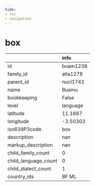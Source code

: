 ```yaml
---
hide:
- toc
- navigation
---
```

# box
|                      | info     |
|:---------------------|:---------|
| id                   | buam1238 |
| family_id            | atla1278 |
| parent_id            | nucl1742 |
| name                 | Buamu    |
| bookkeeping          | False    |
| level                | language |
| latitude             | 11.1687  |
| longitude            | -3.50303 |
| iso639P3code         | box      |
| description          | nan      |
| markup_description   | nan      |
| child_family_count   | 0        |
| child_language_count | 0        |
| child_dialect_count  | 1        |
| country_ids          | BF ML    |